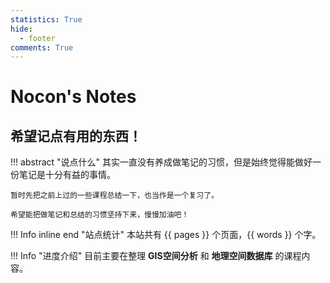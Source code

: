 ```yaml
---
statistics: True
hide:
  - footer
comments: True
---
```


# **Nocon's Notes**

## 希望记点有用的东西！

!!! abstract "说点什么"
    其实一直没有养成做笔记的习惯，但是始终觉得能做好一份笔记是十分有益的事情。

    暂时先把之前上过的一些课程总结一下，也当作是一个复习了。

    希望能把做笔记和总结的习惯坚持下来，慢慢加油吧！

!!! Info inline end "站点统计"
    本站共有 {{ pages }} 个页面，{{ words }} 个字。

!!! Info  "进度介绍"
    目前主要在整理 **GIS空间分析** 和 **地理空间数据库** 的课程内容。
     
